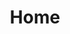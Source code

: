 ---
home: true
title: Home
heroImage: /logos/logo.png
actions:
    - text: Démarrer
      link: /fr/guide/introduction.html
      type: primary
footer:  Crown Copyright & ISC | Copyright © 2024 Fisheries and Oceans Canada
---